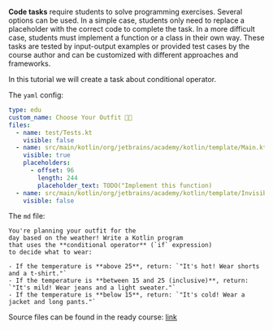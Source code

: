 **Code tasks** require students to solve programming exercises.
Several options can be used. In a simple case, students only need to replace a placeholder
with the correct code to complete the task. In a more difficult case, students must implement
a function or a class in their own way.
These tasks are tested by input-output examples or provided test cases by the course author and can be customized with different approaches and frameworks.

In this tutorial we will create a task about conditional operator.

The `yaml` config:

```yaml
type: edu
custom_name: Choose Your Outfit 👕👗
files:
  - name: test/Tests.kt
    visible: false
  - name: src/main/kotlin/org/jetbrains/academy/kotlin/template/Main.kt
    visible: true
    placeholders:
      - offset: 96
        length: 244
        placeholder_text: TODO("Implement this function)
  - name: src/main/kotlin/org/jetbrains/academy/kotlin/template/InvisibleFile.kt
    visible: false
```

The `md` file:

```text
You're planning your outfit for the 
day based on the weather! Write a Kotlin program 
that uses the **conditional operator** (`if` expression) 
to decide what to wear:

- If the temperature is **above 25**, return: `"It's hot! Wear shorts and a t-shirt."`
- If the temperature is **between 15 and 25 (inclusive)**, return: `"It's mild! Wear jeans and a light sweater."`
- If the temperature is **below 15**, return: `"It's cold! Wear a jacket and long pants."`
```

Source files can be found in the ready course: [link](./../Ready-Courses/Kotlin-Course/courseSection/courseLesson/programmingTask)
